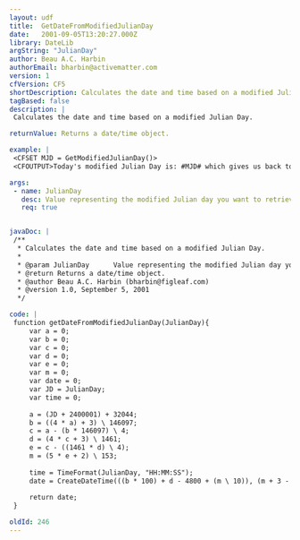 ```yaml
---
layout: udf
title:  GetDateFromModifiedJulianDay
date:   2001-09-05T13:20:27.000Z
library: DateLib
argString: "JulianDay"
author: Beau A.C. Harbin
authorEmail: bharbin@activematter.com
version: 1
cfVersion: CF5
shortDescription: Calculates the date and time based on a modified Julian Day.
tagBased: false
description: |
 Calculates the date and time based on a modified Julian Day.

returnValue: Returns a date/time object.

example: |
 <CFSET MJD = GetModifiedJulianDay()>
 <CFOUTPUT>Today's modified Julian Day is: #MJD# which gives us back today's date: #GetDateFromModifiedJulianDay(MJD)#</CFOUTPUT>

args:
 - name: JulianDay
   desc: Value representing the modified Julian day you want to retrieve the date/time for.
   req: true


javaDoc: |
 /**
  * Calculates the date and time based on a modified Julian Day.
  * 
  * @param JulianDay      Value representing the modified Julian day you want to retrieve the date/time for. 
  * @return Returns a date/time object. 
  * @author Beau A.C. Harbin (bharbin@figleaf.com) 
  * @version 1.0, September 5, 2001 
  */

code: |
 function getDateFromModifiedJulianDay(JulianDay){
     var a = 0;
     var b = 0;
     var c = 0;
     var d = 0;
     var e = 0;
     var m = 0;
     var date = 0;
     var JD = JulianDay;
     var time = 0;
     
     a = (JD + 2400001) + 32044;
     b = ((4 * a) + 3) \ 146097;
     c = a - (b * 146097) \ 4;
     d = (4 * c + 3) \ 1461;
     e = c - ((1461 * d) \ 4);
     m = (5 * e + 2) \ 153;
 
     time = TimeFormat(JulianDay, "HH:MM:SS");
     date = CreateDateTime(((b * 100) + d - 4800 + (m \ 10)), (m + 3 - (12 * (m \ 10))), ((e - (153 * m + 2) \ 5) + 1), DatePart("h", time), DatePart("n", time), DatePart("s", time));
     
     return date;
 }

oldId: 246
---
```


